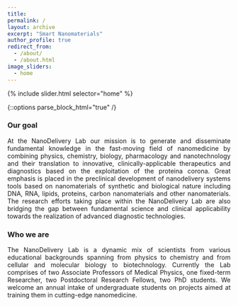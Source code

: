 ```yaml
---
title: 
permalink: /
layout: archive
excerpt: "Smart Nanomaterials"
author_profile: true
redirect_from:
  - /about/
  - /about.html
image_sliders:
  - home
---
```


{% include slider.html selector="home" %}

{::options parse_block_html="true" /}

<body align="justify">



### Our goal

At the NanoDelivery Lab our mission is to generate and disseminate fundamental knowledge in the fast-moving field of nanomedicine by combining physics, chemistry, biology, pharmacology and nanotechnology and their translation to innovative, clinically-applicable therapeutics and diagnostics based on the exploitation of the proteina corona. Great emphasis is placed in the preclinical development of nanodelivery systems tools based on nanomaterials of synthetic and biological nature including DNA, RNA, lipids, proteins, carbon nanomaterials and other nanomaterials. The research efforts taking place within the NanoDelivery Lab are also bridging the gap between fundamental science and clinical applicability towards the realization of advanced diagnostic technologies. 

### Who we are

The NanoDelivery Lab is a dynamic mix of scientists from various educational backgrounds spanning from physics to chemistry and from cellular and molecular biology to biotechnology. Currently the Lab comprises of two Associate Professors of Medical Physics, one fixed-term Researcher, two Postdoctoral Research Fellows, two PhD students. We welcome an annual intake of undergraduate students on projects aimed at training them in cutting-edge nanomedicine.

